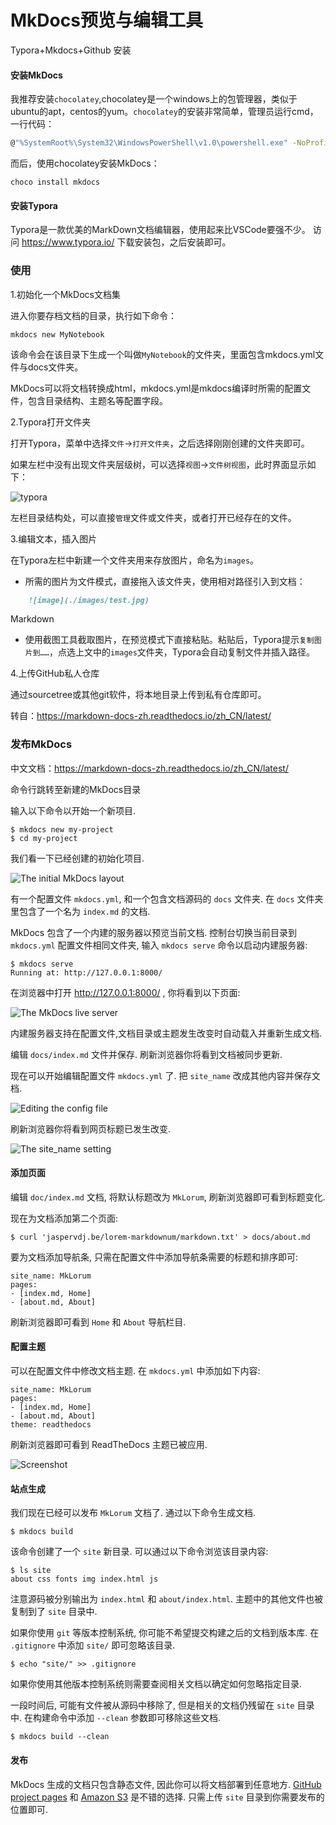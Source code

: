 # MkDocs预览与编辑工具

Typora+Mkdocs+Github  安装

#### 安装MkDocs

我推荐安装`chocolatey`,chocolatey是一个windows上的包管理器，类似于ubuntu的apt，centos的yum。`chocolatey`的安装非常简单，管理员运行cmd，一行代码：

```bash
@"%SystemRoot%\System32\WindowsPowerShell\v1.0\powershell.exe" -NoProfile -InputFormat None -ExecutionPolicy Bypass -Command "iex ((New-Object System.Net.WebClient).DownloadString('https://chocolatey.org/install.ps1'))" && SET "PATH=%PATH%;%ALLUSERSPROFILE%\chocolatey\bin"
```

而后，使用chocolatey安装MkDocs：

```
choco install mkdocs
```

#### 安装Typora

Typora是一款优美的MarkDown文档编辑器，使用起来比VSCode要强不少。
访问 https://www.typora.io/ 下载安装包，之后安装即可。

### 使用

1.初始化一个MkDocs文档集

进入你要存档文档的目录，执行如下命令：

```
mkdocs new MyNotebook
```

该命令会在该目录下生成一个叫做`MyNotebook`的文件夹，里面包含mkdocs.yml文件与docs文件夹。

MkDocs可以将文档转换成html，mkdocs.yml是mkdocs编译时所需的配置文件，包含目录结构、主题名等配置字段。

2.Typora打开文件夹

打开Typora，菜单中选择`文件`->`打开文件夹`，之后选择刚刚创建的文件夹即可。

如果左栏中没有出现文件夹层级树，可以选择`视图`->`文件树视图`，此时界面显示如下：

![typora](https://pic-cdn.azimiao.com/wp-content/uploads/2019/05/typoramain.jpg)

左栏目录结构处，可以直接`管理`文件或文件夹，或者打开已经存在的文件。

3.编辑文本，插入图片

在Typora左栏中新建一个文件夹用来存放图片，命名为`images`。

- 所需的图片为文件模式，直接拖入该文件夹，使用相对路径引入到文档：

```markdown
    ![image](./images/test.jpg)
```

Markdown

- 使用截图工具截取图片，在预览模式下直接粘贴。粘贴后，Typora提示`复制图片到……`，点选上文中的`images`文件夹，Typora会自动复制文件并插入路径。

4.上传GitHub私人仓库

通过sourcetree或其他git软件，将本地目录上传到私有仓库即可。

转自：https://markdown-docs-zh.readthedocs.io/zh_CN/latest/

### 发布MkDocs

中文文档：https://markdown-docs-zh.readthedocs.io/zh_CN/latest/

命令行跳转至新建的MkDocs目录

输入以下命令以开始一个新项目.

```
$ mkdocs new my-project
$ cd my-project
```

我们看一下已经创建的初始化项目.

![The initial MkDocs layout](https://markdown-docs-zh.readthedocs.io/zh_CN/latest/img/initial-layout.png)

有一个配置文件 `mkdocs.yml`, 和一个包含文档源码的 `docs` 文件夹. 在 `docs` 文件夹里包含了一个名为 `index.md` 的文档.

MkDocs 包含了一个内建的服务器以预览当前文档. 控制台切换当前目录到 `mkdocs.yml` 配置文件相同文件夹, 输入 `mkdocs serve` 命令以启动内建服务器:

```
$ mkdocs serve
Running at: http://127.0.0.1:8000/
```

在浏览器中打开 http://127.0.0.1:8000/ , 你将看到以下页面:

![The MkDocs live server](https://markdown-docs-zh.readthedocs.io/zh_CN/latest/img/screenshot.png)

内建服务器支持在配置文件,文档目录或主题发生改变时自动载入并重新生成文档.

编辑 `docs/index.md` 文件并保存. 刷新浏览器你将看到文档被同步更新.

现在可以开始编辑配置文件 `mkdocs.yml` 了. 把 `site_name` 改成其他内容并保存文档.

![Editing the config file](https://markdown-docs-zh.readthedocs.io/zh_CN/latest/img/initial-config.png)

刷新浏览器你将看到网页标题已发生改变.

![The site_name setting](https://markdown-docs-zh.readthedocs.io/zh_CN/latest/img/site-name.png)

#### 添加页面

编辑 `doc/index.md` 文档, 将默认标题改为 `MkLorum`, 刷新浏览器即可看到标题变化.

现在为文档添加第二个页面:

```
$ curl 'jaspervdj.be/lorem-markdownum/markdown.txt' > docs/about.md
```

要为文档添加导航条, 只需在配置文件中添加导航条需要的标题和排序即可:

```
site_name: MkLorum
pages:
- [index.md, Home]
- [about.md, About]
```

刷新浏览器即可看到 `Home` 和 `About` 导航栏目.

#### 配置主题

可以在配置文件中修改文档主题. 在 `mkdocs.yml` 中添加如下内容:

```
site_name: MkLorum
pages:
- [index.md, Home]
- [about.md, About]
theme: readthedocs
```

刷新浏览器即可看到 ReadTheDocs 主题已被应用.

![Screenshot](https://markdown-docs-zh.readthedocs.io/zh_CN/latest/img/readthedocs.png)

#### 站点生成

我们现在已经可以发布 `MkLorum` 文档了. 通过以下命令生成文档.

```
$ mkdocs build
```

该命令创建了一个 `site` 新目录. 可以通过以下命令浏览该目录内容:

```
$ ls site
about css fonts img index.html js
```

注意源码被分别输出为 `index.html` 和 `about/index.html`. 主题中的其他文件也被复制到了 `site` 目录中.

如果你使用 `git` 等版本控制系统, 你可能不希望提交构建之后的文档到版本库. 在 `.gitignore` 中添加 `site/` 即可忽略该目录.

```
$ echo "site/" >> .gitignore
```

如果你使用其他版本控制系统则需要查阅相关文档以确定如何忽略指定目录.

一段时间后, 可能有文件被从源码中移除了, 但是相关的文档仍残留在 `site` 目录中. 在构建命令中添加 `--clean` 参数即可移除这些文档.

```
$ mkdocs build --clean
```

#### 发布

MkDocs 生成的文档只包含静态文件, 因此你可以将文档部署到任意地方. [GitHub project pages](https://help.github.com/articles/creating-project-pages-manually) 和 [Amazon S3](http://docs.aws.amazon.com/AmazonS3/latest/dev/WebsiteHosting.html) 是不错的选择. 只需上传 `site` 目录到你需要发布的位置即可.
